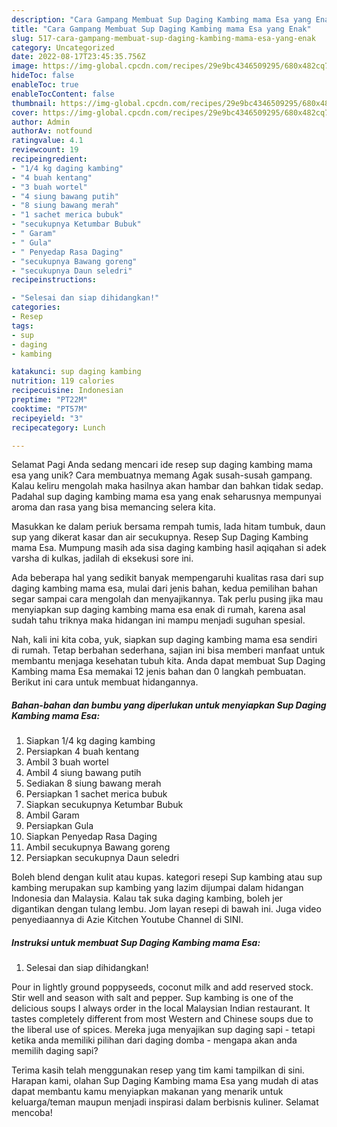 ```yaml
---
description: "Cara Gampang Membuat Sup Daging Kambing mama Esa yang Enak"
title: "Cara Gampang Membuat Sup Daging Kambing mama Esa yang Enak"
slug: 517-cara-gampang-membuat-sup-daging-kambing-mama-esa-yang-enak
category: Uncategorized
date: 2022-08-17T23:45:35.756Z
image: https://img-global.cpcdn.com/recipes/29e9bc4346509295/680x482cq70/sup-daging-kambing-mama-esa-foto-resep-utama.jpg
hideToc: false
enableToc: true
enableTocContent: false
thumbnail: https://img-global.cpcdn.com/recipes/29e9bc4346509295/680x482cq70/sup-daging-kambing-mama-esa-foto-resep-utama.jpg
cover: https://img-global.cpcdn.com/recipes/29e9bc4346509295/680x482cq70/sup-daging-kambing-mama-esa-foto-resep-utama.jpg
author: Admin
authorAv: notfound
ratingvalue: 4.1
reviewcount: 19
recipeingredient:
- "1/4 kg daging kambing"
- "4 buah kentang"
- "3 buah wortel"
- "4 siung bawang putih"
- "8 siung bawang merah"
- "1 sachet merica bubuk"
- "secukupnya Ketumbar Bubuk"
- " Garam"
- " Gula"
- " Penyedap Rasa Daging"
- "secukupnya Bawang goreng"
- "secukupnya Daun seledri"
recipeinstructions:

- "Selesai dan siap dihidangkan!"
categories:
- Resep
tags:
- sup
- daging
- kambing

katakunci: sup daging kambing 
nutrition: 119 calories
recipecuisine: Indonesian
preptime: "PT22M"
cooktime: "PT57M"
recipeyield: "3"
recipecategory: Lunch

---
```



Selamat Pagi Anda sedang mencari ide resep sup daging kambing mama esa yang unik? Cara membuatnya memang Agak susah-susah gampang. Kalau keliru mengolah maka hasilnya akan hambar dan bahkan tidak sedap. Padahal sup daging kambing mama esa yang enak seharusnya mempunyai aroma dan rasa yang bisa memancing selera kita.


Masukkan ke dalam periuk bersama rempah tumis, lada hitam tumbuk, daun sup yang dikerat kasar dan air secukupnya. Resep Sup Daging Kambing mama Esa. Mumpung masih ada sisa daging kambing hasil aqiqahan si adek varsha di kulkas, jadilah di eksekusi sore ini.

Ada beberapa hal yang sedikit banyak mempengaruhi kualitas rasa dari sup daging kambing mama esa, mulai dari jenis bahan, kedua pemilihan bahan segar sampai cara mengolah dan menyajikannya. Tak perlu pusing jika mau menyiapkan sup daging kambing mama esa enak di rumah, karena asal sudah tahu triknya maka hidangan ini mampu menjadi suguhan spesial.


Nah, kali ini kita coba, yuk, siapkan sup daging kambing mama esa sendiri di rumah. Tetap berbahan sederhana, sajian ini bisa memberi manfaat untuk membantu menjaga kesehatan tubuh kita. Anda dapat membuat Sup Daging Kambing mama Esa memakai 12 jenis bahan dan 0 langkah pembuatan. Berikut ini cara untuk membuat hidangannya.

<!--inarticleads1-->

##### Bahan-bahan dan bumbu yang diperlukan untuk menyiapkan Sup Daging Kambing mama Esa:

1. Siapkan 1/4 kg daging kambing
1. Persiapkan 4 buah kentang
1. Ambil 3 buah wortel
1. Ambil 4 siung bawang putih
1. Sediakan 8 siung bawang merah
1. Persiapkan 1 sachet merica bubuk
1. Siapkan secukupnya Ketumbar Bubuk
1. Ambil  Garam
1. Persiapkan  Gula
1. Siapkan  Penyedap Rasa Daging
1. Ambil secukupnya Bawang goreng
1. Persiapkan secukupnya Daun seledri


Boleh blend dengan kulit atau kupas. kategori resepi Sup kambing atau sup kambing merupakan sup kambing yang lazim dijumpai dalam hidangan Indonesia dan Malaysia. Kalau tak suka daging kambing, boleh jer digantikan dengan tulang lembu. Jom layan resepi di bawah ini. Juga video penyediaannya di Azie Kitchen Youtube Channel di SINI. 

<!--inarticleads2-->

##### Instruksi untuk membuat Sup Daging Kambing mama Esa:


1. Selesai dan siap dihidangkan!

Pour in lightly ground poppyseeds, coconut milk and add reserved stock. Stir well and season with salt and pepper. Sup kambing is one of the delicious soups I always order in the local Malaysian Indian restaurant. It tastes completely different from most Western and Chinese soups due to the liberal use of spices. Mereka juga menyajikan sup daging sapi - tetapi ketika anda memiliki pilihan dari daging domba - mengapa akan anda memilih daging sapi? 

Terima kasih telah menggunakan resep yang tim kami tampilkan di sini. Harapan kami, olahan Sup Daging Kambing mama Esa yang mudah di atas dapat membantu kamu menyiapkan makanan yang menarik untuk keluarga/teman maupun menjadi inspirasi dalam berbisnis kuliner. Selamat mencoba!
